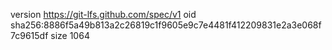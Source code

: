 version https://git-lfs.github.com/spec/v1
oid sha256:8886f5a49b813a2c26819c1f9605e9c7e4481f412209831e2a3e068f7c9615df
size 1064
